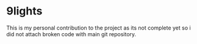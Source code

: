# 9lights
This is my personal contribution to the project as its not complete yet so i did not attach broken code with main git repository.
